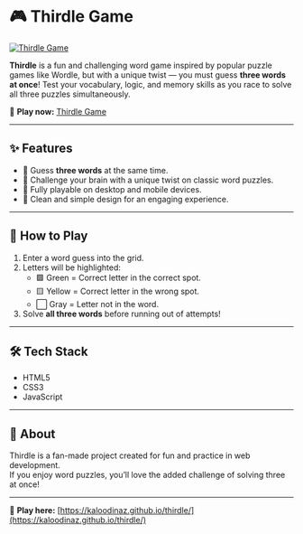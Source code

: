 # 🎮 Thirdle Game

[![Thirdle Game](https://kaloodinaz.github.io/thirdle/thirdle-thumbnail.png)](https://kaloodinaz.github.io/thirdle/)

**Thirdle** is a fun and challenging word game inspired by popular puzzle games like Wordle, but with a unique twist — you must guess **three words at once**! Test your vocabulary, logic, and memory skills as you race to solve all three puzzles simultaneously.  

🔗 **Play now:** [Thirdle Game](https://kaloodinaz.github.io/thirdle/)

---

## ✨ Features
- 🎯 Guess **three words** at the same time.  
- 🧠 Challenge your brain with a unique twist on classic word puzzles.  
- 📱 Fully playable on desktop and mobile devices.  
- 🎨 Clean and simple design for an engaging experience.  

---

## 🚀 How to Play
1. Enter a word guess into the grid.  
2. Letters will be highlighted:
   - 🟩 Green = Correct letter in the correct spot.  
   - 🟨 Yellow = Correct letter in the wrong spot.  
   - ⬜ Gray = Letter not in the word.  
3. Solve **all three words** before running out of attempts!  

---

## 🛠️ Tech Stack
- HTML5  
- CSS3  
- JavaScript  

---

## 📌 About
Thirdle is a fan-made project created for fun and practice in web development.  
If you enjoy word puzzles, you’ll love the added challenge of solving three at once!  

---
🔗 **Play here:** [https://kaloodinaz.github.io/thirdle/](https://kaloodinaz.github.io/thirdle/)
